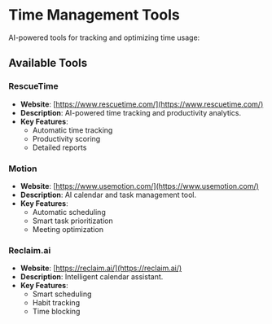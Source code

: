 # Time Management Tools

AI-powered tools for tracking and optimizing time usage:

## Available Tools

### RescueTime
- **Website**: [https://www.rescuetime.com/](https://www.rescuetime.com/)
- **Description**: AI-powered time tracking and productivity analytics.
- **Key Features**:
  - Automatic time tracking
  - Productivity scoring
  - Detailed reports

### Motion
- **Website**: [https://www.usemotion.com/](https://www.usemotion.com/)
- **Description**: AI calendar and task management tool.
- **Key Features**:
  - Automatic scheduling
  - Smart task prioritization
  - Meeting optimization

### Reclaim.ai
- **Website**: [https://reclaim.ai/](https://reclaim.ai/)
- **Description**: Intelligent calendar assistant.
- **Key Features**:
  - Smart scheduling
  - Habit tracking
  - Time blocking
